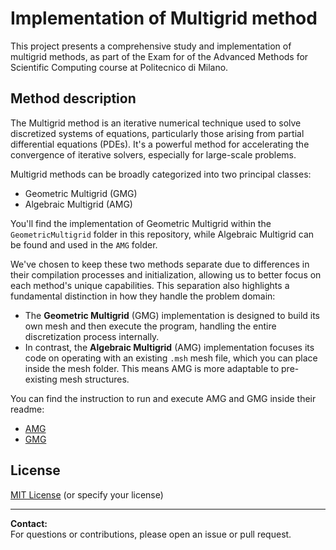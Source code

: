 # Implementation of Multigrid method

This project presents a comprehensive study and implementation of multigrid methods, as part of the Exam for of the Advanced Methods for
Scientific Computing course at Politecnico di Milano.

## Method description

The Multigrid method is an iterative numerical technique used to solve discretized systems of equations, particularly those arising from partial differential equations (PDEs). It's a powerful method for accelerating the convergence of iterative solvers, especially for large-scale problems.

Multigrid methods can be broadly categorized into two principal classes:

* Geometric Multigrid (GMG)
* Algebraic Multigrid (AMG)

You'll find the implementation of Geometric Multigrid within the `GeometricMultigrid` folder in this repository, while Algebraic Multigrid can be found and used in the `AMG` folder. 

We've chosen to keep these two methods separate due to differences in their compilation processes and initialization, allowing us to better focus on each method's unique capabilities. This separation also highlights a fundamental distinction in how they handle the problem domain:

* The **Geometric Multigrid** (GMG) implementation is designed to build its own mesh and then execute the program, handling the entire discretization process internally.
* In contrast, the **Algebraic Multigrid** (AMG) implementation focuses its code on operating with an existing `.msh` mesh file, which you can place inside the mesh folder. This means AMG is more adaptable to pre-existing mesh structures.

You can find the instruction to run and execute AMG and GMG inside their readme: 

* [AMG](./AMG/README.md)
* [GMG](./GeometricMultigrid/README.md)

## License

[MIT License](LICENSE) (or specify your license)

---

**Contact:**  
For questions or contributions, please open an issue or pull request.
